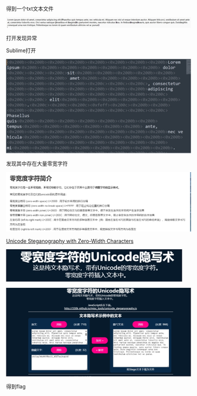 得到一个txt文本文件

![img](./assets/wps156.jpg) 

打开发现异常

Sublime打开

![img](./assets/wps157.jpg) 

发现其中存在大量零宽字符

![img](./assets/wps158.jpg) 

 

[Unicode Steganography with Zero-Width Characters](https://www.mzy0.com/ctftools/zerowidth1/)

 

![img](./assets/wps159.jpg) 

 

![img](./assets/wps160.jpg) 

得到flag

 